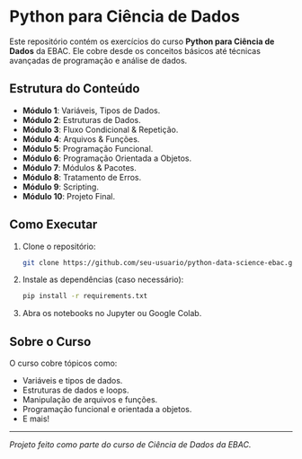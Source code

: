 # Python para Ciência de Dados
Este repositório contém os exercícios do curso **Python para Ciência de Dados** da EBAC. Ele cobre desde os conceitos básicos até técnicas avançadas de programação e análise de dados.

## Estrutura do Conteúdo
- **Módulo 1**: Variáveis, Tipos de Dados.
- **Módulo 2**: Estruturas de Dados.
- **Módulo 3**: Fluxo Condicional & Repetição.
- **Módulo 4**: Arquivos & Funções.
- **Módulo 5**: Programação Funcional.
- **Módulo 6**: Programação Orientada a Objetos.
- **Módulo 7**: Módulos & Pacotes.
- **Módulo 8**: Tratamento de Erros.
- **Módulo 9**: Scripting.
- **Módulo 10**: Projeto Final.

## Como Executar
1. Clone o repositório:
   ```bash
   git clone https://github.com/seu-usuario/python-data-science-ebac.git
   ```
2. Instale as dependências (caso necessário):
   ```bash
   pip install -r requirements.txt
   ```
3. Abra os notebooks no Jupyter ou Google Colab.

## Sobre o Curso
O curso cobre tópicos como:
- Variáveis e tipos de dados.
- Estruturas de dados e loops.
- Manipulação de arquivos e funções.
- Programação funcional e orientada a objetos.
- E mais!

---
*Projeto feito como parte do curso de Ciência de Dados da EBAC.*
